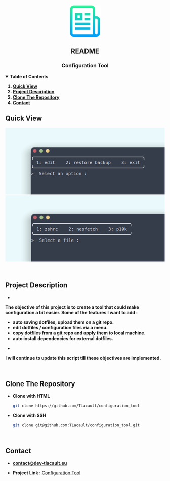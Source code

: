 <!-- PROJECT LOGO -->
<br />
<p align="center">
  <a href="https://github.com/TLacault">
    <img src="readme_res/logo.png" width="100" height="100">
  </a>

  <h2 align="center">README</h2>
  <h3 align="center">Configuration Tool</h3>

</p>


<!-- TABLE OF CONTENTS -->
<details open="open">
  <summary><strong>Table of Contents</strong></summary>
    <strong>
      <ol>
        <li><a href="#quick-view">Quick View</a></li>
        <li><a href="#project-description">Project Description</a></li>
        <li><a href="#clone-the-repository">Clone The Repository</a></li>
        <li><a href="#contact">Contact</a></li>
      </ol>
  </strong>
</details>

<!-- Quick View -->
## Quick View
<p align="center">
    <a href="https://github.com/TLacault">
        <img src="readme_res/ss_menu.png">
        <img src="readme_res/ss_file.png">
    </a>
</p>

<br />

<!-- Project Description -->
## Project Description

* <strong>
The objective of this project is to create a tool that could make configuration a bit easier.
Some of the features I want to add :
- auto saving dotfiles, upload them on a git repo.
- edit dotfiles / configuration files via a menu.
- copy dotfiles from a git repo and apply them to local machine.
- auto install dependencies for external dotfiles.
</strong>

* <strong>
I will continue to update this script till these objectives are implemented.
</strong>

<br />

<!-- Clone The Repository -->
## Clone The Repository

* <strong>Clone with HTML</strong>
   ```sh
   git clone https://github.com/TLacault/configuration_tool
   ```

* <strong>Clone with SSH</strong>
   ```sh
   git clone git@github.com:TLacault/configuration_tool.git
   ```

<br />

<!-- Contact -->
## Contact

* <strong>contact@dev-tlacault.eu</strong>

* <strong>Project Link : </strong>[Configuration Tool](https://github.com/TLacault/configuration_tool)
